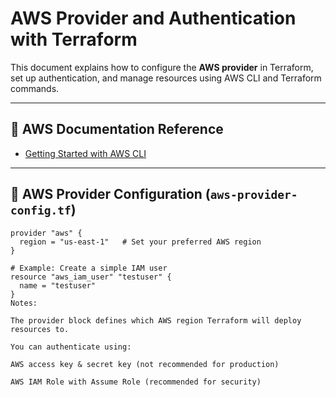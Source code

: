 # AWS Provider and Authentication with Terraform

This document explains how to configure the **AWS provider** in Terraform, set up authentication, and manage resources using AWS CLI and Terraform commands.

---

## 🔹 AWS Documentation Reference
- [Getting Started with AWS CLI](https://docs.aws.amazon.com/cli/latest/userguide/getting-started-install.html)

---

## 🔹 AWS Provider Configuration (`aws-provider-config.tf`)

```hcl
provider "aws" {
  region = "us-east-1"   # Set your preferred AWS region
}

# Example: Create a simple IAM user
resource "aws_iam_user" "testuser" {
  name = "testuser"
}
Notes:

The provider block defines which AWS region Terraform will deploy resources to.

You can authenticate using:

AWS access key & secret key (not recommended for production)

AWS IAM Role with Assume Role (recommended for security)
